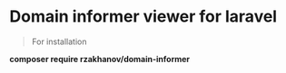 # Domain informer viewer for laravel 

> For installation 

**composer require rzakhanov/domain-informer**


